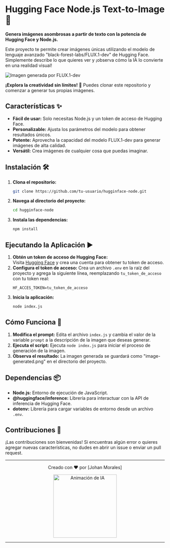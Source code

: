 
# Hugging Face Node.js Text-to-Image 🎨

**Genera imágenes asombrosas a partir de texto con la potencia de Hugging Face y Node.js.**

Este proyecto te permite crear imágenes únicas utilizando el modelo de lenguaje avanzado  "black-forest-labs/FLUX.1-dev" de Hugging Face. Simplemente describe lo que quieres ver y ¡observa cómo la IA lo convierte en una realidad visual!

![Imagen generada por FLUX.1-dev](https://huggingface.co/black-forest-labs/FLUX.1-dev/media/main/dev_grid.jpg)

**¡Explora la creatividad sin límites!** 🚀 Puedes clonar este repositorio y comenzar a generar tus propias imágenes.

## Características ✨

* **Fácil de usar:**  Solo necesitas Node.js y un token de acceso de Hugging Face.
* **Personalizable:** Ajusta los parámetros del modelo para obtener resultados únicos.
* **Potente:**  Aprovecha la capacidad del modelo FLUX.1-dev para generar imágenes de alta calidad.
* **Versátil:** Crea imágenes de cualquier cosa que puedas imaginar.

## Instalación 🛠️

1. **Clona el repositorio:**
   ```bash
   git clone https://github.com/tu-usuario/hugginface-node.git
   ```
2. **Navega al directorio del proyecto:**
   ```bash
   cd hugginface-node
   ```
3. **Instala las dependencias:**
   ```bash
   npm install 
   ```

## Ejecutando la Aplicación ▶️

1. **Obtén un token de acceso de Hugging Face:**  
   Visita [Hugging Face](https://huggingface.co/) y crea una cuenta para obtener tu token de acceso.
2. **Configura el token de acceso:**
   Crea un archivo `.env` en la raíz del proyecto y agrega la siguiente línea, reemplazando `tu_token_de_acceso` con tu token real:
   ```
   HF_ACCES_TOKEN=tu_token_de_acceso 
   ```
3. **Inicia la aplicación:**
   ```bash
   node index.js
   ```

## Cómo Funciona 🔄

1. **Modifica el prompt:** Edita el archivo `index.js` y cambia el valor de la variable `prompt` a la descripción de la imagen que deseas generar.
2. **Ejecuta el script:**  Ejecuta `node index.js` para iniciar el proceso de generación de la imagen.
3. **Observa el resultado:** La imagen generada se guardará como "image-generated.png" en el directorio del proyecto.


## Dependencias 📦

* **Node.js:** Entorno de ejecución de JavaScript.
* **@huggingface/inference:**  Librería para interactuar con la API de inferencia de Hugging Face.
* **dotenv:** Librería para cargar variables de entorno desde un archivo `.env`.

## Contribuciones 🤝

¡Las contribuciones son bienvenidas! Si encuentras algún error o quieres agregar nuevas características, no dudes en abrir un issue o enviar un pull request.

---

<div align="center">
  <p>Creado con ❤️ por [Johan Morales]</p>
  <img src="https://media.giphy.com/media/hvRJCLFzcasr6/giphy.gif" width="200" alt="Animación de IA"> 
</div>

--- 

